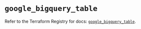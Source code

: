 # `google_bigquery_table`

Refer to the Terraform Registry for docs: [`google_bigquery_table`](https://registry.terraform.io/providers/hashicorp/google-beta/5.40.0/docs/resources/google_bigquery_table).
